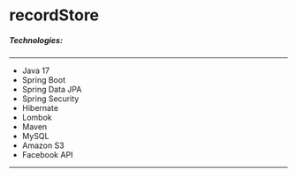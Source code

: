 # recordStore

 <!--- > This repository houses the assets used to build the online store, available at [link](https://thebeststore.herokuapp.com) --->

##### Technologies:

---
- Java 17
- Spring Boot
- Spring Data JPA
- Spring Security
- Hibernate
- Lombok
- Maven
- MySQL
- Amazon S3
- Facebook API
---